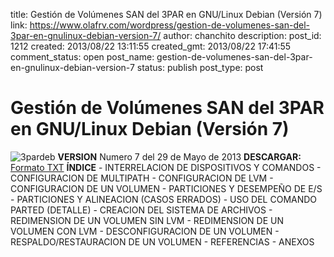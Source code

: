 title: Gestión de Volúmenes SAN del 3PAR en GNU/Linux Debian (Versión 7)
link: https://www.olafrv.com/wordpress/gestion-de-volumenes-san-del-3par-en-gnulinux-debian-version-7/
author: chanchito
description: 
post_id: 1212
created: 2013/08/22 13:11:55
created_gmt: 2013/08/22 17:41:55
comment_status: open
post_name: gestion-de-volumenes-san-del-3par-en-gnulinux-debian-version-7
status: publish
post_type: post

# Gestión de Volúmenes SAN del 3PAR en GNU/Linux Debian (Versión 7)

![3pardeb](http://www.olafrv.com/wordpress/wp-content/uploads/2013/08/3pardeb-251x300.png) **VERSION** Numero 7 del 29 de Mayo de 2013 **DESCARGAR:** [Formato TXT](http://www.olafrv.com/wordpress/wp-content/uploads/2013/08/hp_3par_with_debian_v7.txt) **ÍNDICE** \- INTERRELACION DE DISPOSITIVOS Y COMANDOS \- CONFIGURACION DE MULTIPATH \- CONFIGURACION DE LVM \- CONFIGURACION DE UN VOLUMEN \- PARTICIONES Y DESEMPEÑO DE E/S \- PARTICIONES Y ALINEACION (CASOS ERRADOS) \- USO DEL COMANDO PARTED (DETALLE) \- CREACION DEL SISTEMA DE ARCHIVOS \- REDIMENSION DE UN VOLUMEN SIN LVM \- REDIMENSION DE UN VOLUMEN CON LVM \- DESCONFIGURACION DE UN VOLUMEN \- RESPALDO/RESTAURACION DE UN VOLUMEN \- REFERENCIAS \- ANEXOS